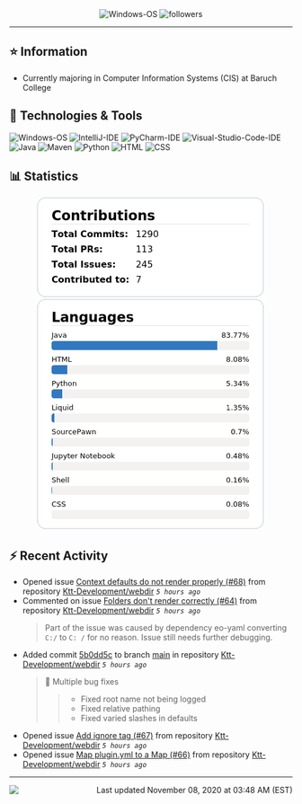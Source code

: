 <div align="center">
    <img 
        src="https://img.shields.io/badge/OS-Windows-informational?style=for-the-badge&color=3278be"
        alt="Windows-OS">
    <img 
        src="https://img.shields.io/github/followers/katsute?color=3278be&style=for-the-badge"
        alt="followers">
</div>

<hr>

## ⭐ Information

 - Currently majoring in Computer Information Systems (CIS) at Baruch College

## 🔧 Technologies & Tools

<img 
    src="https://img.shields.io/badge/OS-Windows-informational?style=flat-square&color=3278be"
    alt="Windows-OS">
<img 
    src="https://img.shields.io/badge/Editor-IntelliJ_IDEA-informational?style=flat-square&logo=intellij-idea&logoColor=white&color=3278be"
    alt="IntelliJ-IDE">
<img 
    src="https://img.shields.io/badge/Editor-PyCharm-informational?style=flat-square&logo=pycharm&logoColor=white&color=3278be"
    alt="PyCharm-IDE">
<img 
    src="https://img.shields.io/badge/Editor-Visual_Studio_Code-informational?style=flat-square&logo=Visual-Studio-Code&logoColor=white&color=3278be"
    alt="Visual-Studio-Code-IDE">
<img 
    src="https://img.shields.io/badge/Code-Java-informational?style=flat-square&logo=java&logoColor=white&color=3278be"
    alt="Java">
<img 
    src="https://img.shields.io/badge/Tools-Maven-informational?style=flat-square&logo=apache-maven&logoColor=white&color=3278be"
    alt="Maven">
<img 
    src="https://img.shields.io/badge/Code-Python-informational?style=flat-square&logo=python&logoColor=white&color=3278be"
    alt="Python">
<img 
    src="https://img.shields.io/badge/Code-HTML-informational?style=flat-square&logo=html5&logoColor=white&color=3278be"
    alt="HTML">
<img 
    src="https://img.shields.io/badge/Code-CSS-informational?style=flat-square&logo=css-wizardry&logoColor=white&color=3278be"
    alt="CSS">

## 📊 Statistics
<div align="center">
    <a href="https://github.com/Katsute/">
        <img src="https://github.com/Katsute/Katsute/blob/main/contributions.png">
    </a>
    <a href="https://github.com/Katsute/">
        <img src="https://github.com/Katsute/Katsute/blob/main/languages.png">
    </a>
</div>

## ⚡ Recent Activity

 - Opened issue [Context defaults do not render properly (#68)](https://github.com/Ktt-Development/webdir/issues/68) from repository [Ktt-Development/webdir](https://github.com/Ktt-Development/webdir)  *`5 hours ago`*
 - Commented on issue [Folders don't render correctly (#64)](https://github.com/Ktt-Development/webdir/issues/64#issuecomment-723524025) from repository [Ktt-Development/webdir](https://github.com/Ktt-Development/webdir)  *`5 hours ago`*
   > Part of the issue was caused by dependency eo-yaml converting `C:/` to `C: /` for no reason. Issue still needs further debugging.
 - Added commit [5b0dd5c](https://github.com/Ktt-Development/webdir/commit/5b0dd5cf0673348521e61a1265717e1c773e188b) to branch [main](https://github.com/Ktt-Development/webdir/tree/main) in repository [Ktt-Development/webdir](https://github.com/Ktt-Development/webdir)  *`5 hours ago`*
   > 🐞 Multiple bug fixes
   >  > - Fixed root name not being logged
   >  > - Fixed relative pathing
   >  > - Fixed varied slashes in defaults
 - Opened issue [Add ignore tag (#67)](https://github.com/Ktt-Development/webdir/issues/67) from repository [Ktt-Development/webdir](https://github.com/Ktt-Development/webdir)  *`5 hours ago`*
 - Opened issue [Map plugin.yml to a Map (#66)](https://github.com/Ktt-Development/webdir/issues/66) from repository [Ktt-Development/webdir](https://github.com/Ktt-Development/webdir)  *`5 hours ago`*

---
<img align="left" src="https://github.com/Katsute/Katsute/workflows/Update%20README.md/badge.svg"><p align="right">Last updated November 08, 2020 at 03:48 AM (EST)</p>
